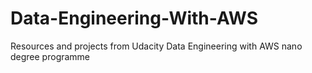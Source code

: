 # Data-Engineering-With-AWS
Resources and projects from Udacity Data Engineering with AWS nano degree programme

